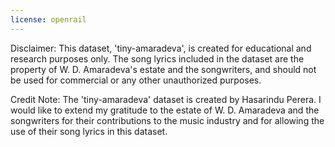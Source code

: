 ```yaml
---
license: openrail
---
```


Disclaimer: This dataset, 'tiny-amaradeva', is created for educational and research purposes only. The song lyrics included in the dataset are the property of W. D. Amaradeva's estate and the songwriters, and should not be used for commercial or any other unauthorized purposes.

Credit Note: The 'tiny-amaradeva' dataset is created by Hasarindu Perera. I would like to extend my gratitude to the estate of W. D. Amaradeva and the songwriters for their contributions to the music industry and for allowing the use of their song lyrics in this dataset.